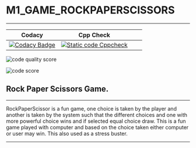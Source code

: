 # M1_GAME_ROCKPAPERSCISSORS

---

| Codacy                                                                                                                                                                                                | Cpp Check                                                                                                                                                                                                  |                                                                                                                                                                                                                                                                                  |                                                                                                                                                                                                      |
| ---------------------------------------------------------------------------------------------------------------------------------------------------------------------------------------------------------- | ------------------------------------------------------------------------------------------------------------------------------------------------------------------------------------------------------------- | -------------------------------------------------------------------------------------------------------------------------------------------------------------------------------------------------------------------------------------------------------------------------------------- | ------------------------------------------------------------------------------------------------------------------------------------------------------------------------------------------------------------- |
| [![Codacy Badge](https://api.codacy.com/project/badge/Grade/a21b962c9d0c48edb86672fad6f5ad92)](https://app.codacy.com/gh/Nikitha5399/M1_GAME_ROCKPAPERSCISSORS?utm_source=github.com&utm_medium=referral&utm_content=Nikitha5399/M1_GAME_ROCKPAPERSCISSORS&utm_campaign=Badge_Grade_Settings) | [![Static code Cppcheck](https://github.com/nikitha5399/M1_GAME_ROCKPAPERSCISSORS/actions/workflows/cppcheck.yml/badge.svg)](https://github.com/nikitha5399/M1_GAME_ROCKPAPERSCISSORS/actions/workflows/cppcheck.yml) |




![code quality score](https://api.codiga.io/project/30024/score/svg )


![code score](https://api.codiga.io/project/30024/status/svg)

## Rock Paper Scissors Game.

---

RockPaperScissor is a fun game, one choice is taken by the player and another is taken by the system such that the different choices and one with more powerful choice wins and if selected equal choice draw. This is a fun game played with computer and based on the choice taken either computer or user may win. This also used as a stress buster. 

---
